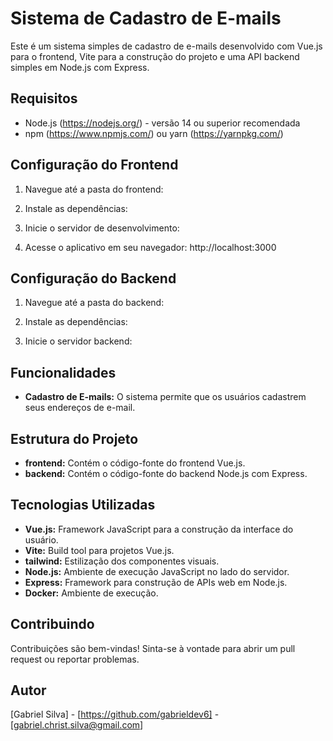 # Sistema de Cadastro de E-mails

Este é um sistema simples de cadastro de e-mails desenvolvido com Vue.js para o frontend, Vite para a construção do projeto e uma API backend simples em Node.js com Express.

## Requisitos

- Node.js (https://nodejs.org/) - versão 14 ou superior recomendada
- npm (https://www.npmjs.com/) ou yarn (https://yarnpkg.com/)

## Configuração do Frontend

1. Navegue até a pasta do frontend:
2. Instale as dependências:

3. Inicie o servidor de desenvolvimento:

4. Acesse o aplicativo em seu navegador: http://localhost:3000

## Configuração do Backend

1. Navegue até a pasta do backend:

2. Instale as dependências:

3. Inicie o servidor backend:
## Funcionalidades

- **Cadastro de E-mails:** O sistema permite que os usuários cadastrem seus endereços de e-mail.

## Estrutura do Projeto

- **frontend:** Contém o código-fonte do frontend Vue.js.
- **backend:** Contém o código-fonte do backend Node.js com Express.

## Tecnologias Utilizadas

- **Vue.js:** Framework JavaScript para a construção da interface do usuário.
- **Vite:** Build tool para projetos Vue.js.
- **tailwind:** Estilização dos componentes visuais.
- **Node.js:** Ambiente de execução JavaScript no lado do servidor.
- **Express:** Framework para construção de APIs web em Node.js.
- **Docker:** Ambiente de execução.
## Contribuindo

Contribuições são bem-vindas! Sinta-se à vontade para abrir um pull request ou reportar problemas.

## Autor

[Gabriel Silva] - [https://github.com/gabrieldev6] - [gabriel.christ.silva@gmail.com]
